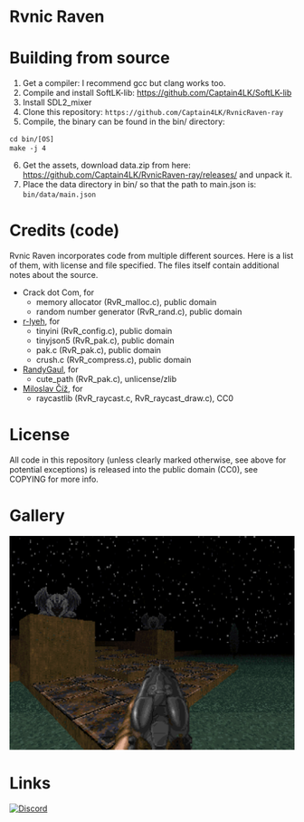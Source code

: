 # Rvnic Raven

# Building from source

1. Get a compiler: I recommend gcc but clang works too.
2. Compile and install SoftLK-lib: https://github.com/Captain4LK/SoftLK-lib
3. Install SDL2_mixer
4. Clone this repository: ``https://github.com/Captain4LK/RvnicRaven-ray``
5. Compile, the binary can be found in the bin/ directory: 
```
cd bin/[OS]
make -j 4
```
6. Get the assets, download data.zip from here: https://github.com/Captain4LK/RvnicRaven-ray/releases/ and unpack it.
7. Place the data directory in bin/ so that the path to main.json is: ``bin/data/main.json``

# Credits (code)

Rvnic Raven incorporates code from multiple different sources. Here is a list of them, with license and file specified. The files itself contain additional notes about the source.

* Crack dot Com, for
   * memory allocator (RvR_malloc.c), public domain
   * random number generator (RvR_rand.c), public domain
* [r-lyeh](https://github.com/r-lyeh), for
   * tinyini (RvR_config.c), public domain
   * tinyjson5 (RvR_pak.c), public domain
   * pak.c (RvR_pak.c), public domain
   * crush.c (RvR_compress.c), public domain
* [RandyGaul](https://github.com/RandyGaul), for
   * cute_path (RvR_pak.c), unlicense/zlib
* [Miloslav Číž](https://gitlab.com/drummyfish), for
   * raycastlib (RvR_raycast.c, RvR_raycast_draw.c), CC0

# License

All code in this repository (unless clearly marked otherwise, see above for potential exceptions) is released into the public domain (CC0), see COPYING for more info.

# Gallery

![Preview](preview/0.png)

# Links
<a href="https://discord.gg/Nch8hjdZ2V"><img alt="Discord" src="https://img.shields.io/badge/chat-HLH-738bd7.svg?logo=discord"/></a>
